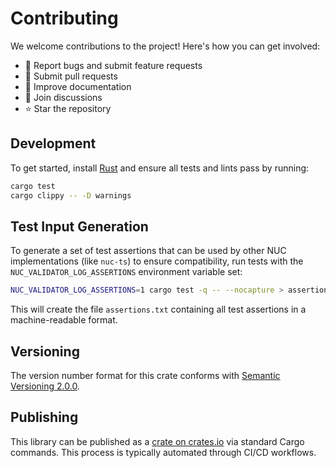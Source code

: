 # Contributing

We welcome contributions to the project! Here's how you can get involved:

- 🐛 Report bugs and submit feature requests
- 🔧 Submit pull requests
- 📖 Improve documentation
- 💬 Join discussions
- ⭐ Star the repository

## Development

To get started, install [Rust](https://www.rust-lang.org/) and ensure all tests and lints pass by running:

```bash
cargo test
cargo clippy -- -D warnings
```

## Test Input Generation

To generate a set of test assertions that can be used by other NUC implementations (like `nuc-ts`) to ensure compatibility, run tests with the `NUC_VALIDATOR_LOG_ASSERTIONS` environment variable set:

```bash
NUC_VALIDATOR_LOG_ASSERTIONS=1 cargo test -q -- --nocapture > assertions.txt
```

This will create the file `assertions.txt` containing all test assertions in a machine-readable format.

## Versioning

The version number format for this crate conforms with [Semantic Versioning 2.0.0](https://semver.org/#semantic-versioning-200).

## Publishing

This library can be published as a [crate on crates.io](https://crates.io/) via standard Cargo commands. This process is typically automated through CI/CD workflows.